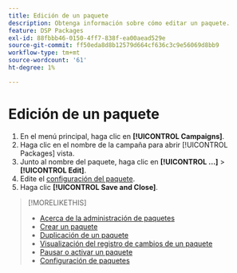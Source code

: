 ```yaml
---
title: Edición de un paquete
description: Obtenga información sobre cómo editar un paquete.
feature: DSP Packages
exl-id: 88fbbb46-0150-4ff7-838f-ea00aead529e
source-git-commit: ff50eda8d8b12579d664cf636c3c9e56069d8bb9
workflow-type: tm+mt
source-wordcount: '61'
ht-degree: 1%

---
```


# Edición de un paquete

1. En el menú principal, haga clic en **[!UICONTROL Campaigns]**.
1. Haga clic en el nombre de la campaña para abrir [!UICONTROL Packages] vista.
1. Junto al nombre del paquete, haga clic en  **[!UICONTROL ...]** > **[!UICONTROL Edit]**.
1. Edite el [configuración del paquete](package-settings.md).
1. Haga clic **[!UICONTROL Save and Close]**.

>[!MORELIKETHIS]
>
>* [Acerca de la administración de paquetes](package-about.md)
>* [Crear un paquete](package-create.md)
>* [Duplicación de un paquete](package-duplicate.md)
>* [Visualización del registro de cambios de un paquete](package-change-log.md)
>* [Pausar o activar un paquete](package-pause-activate.md)
>* [Configuración de paquetes](package-settings.md)


